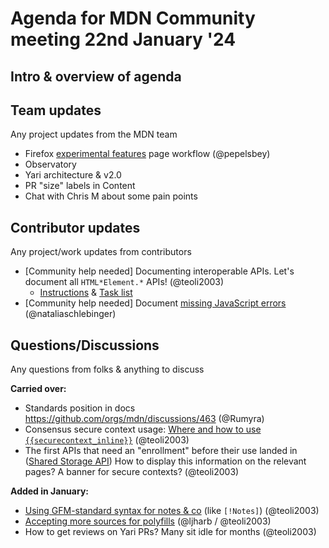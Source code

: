 # Agenda for MDN Community meeting 22nd January '24

## Intro & overview of agenda

## Team updates

Any project updates from the MDN team

- Firefox [experimental features](https://developer.mozilla.org/en-US/docs/Mozilla/Firefox/Experimental_features) page workflow (@pepelsbey)
- Observatory
- Yari architecture & v2.0
- PR "size" labels in Content
- Chat with Chris M about some pain points

## Contributor updates

Any project/work updates from contributors

- [Community help needed] Documenting interoperable APIs. Let's document all `HTML*Element.*` APIs! (@teoli2003)
  - [Instructions](https://github.com/orgs/mdn/discussions/476) & [Task list](https://docs.google.com/spreadsheets/d/1lvITVZJM8dx8s_Kee5UNI1hDfPNF0gXQwjPop5xIF5E/edit#gid=369545647)
- [Community help needed] Document [missing JavaScript errors](https://github.com/mdn/mdn/issues/505) (@nataliaschlebinger)

## Questions/Discussions

Any questions from folks & anything to discuss

**Carried over:**

- Standards position in docs <https://github.com/orgs/mdn/discussions/463> (@Rumyra)
- Consensus secure context usage: [Where and how to use `{{securecontext_inline}}`](https://github.com/orgs/mdn/discussions/482#discussioncomment-7825014) (@teoli2003)
- The first APIs that need an "enrollment" before their use landed in ([Shared Storage API](https://developer.mozilla.org/en-US/docs/Web/API/Shared_Storage_API)) How to display this information on the relevant pages? A banner for secure contexts? (@teoli2003)

**Added in January:**

- [Using GFM-standard syntax for notes & co](https://github.com/mdn/yari/pull/10168) (like `[!Notes]`) (@teoli2003)
- [Accepting more sources for polyfills](https://github.com/orgs/mdn/discussions/475#discussion-6000833) (@ljharb / @teoli2003)
- How to get reviews on Yari PRs? Many sit idle for months (@teoli2003)
